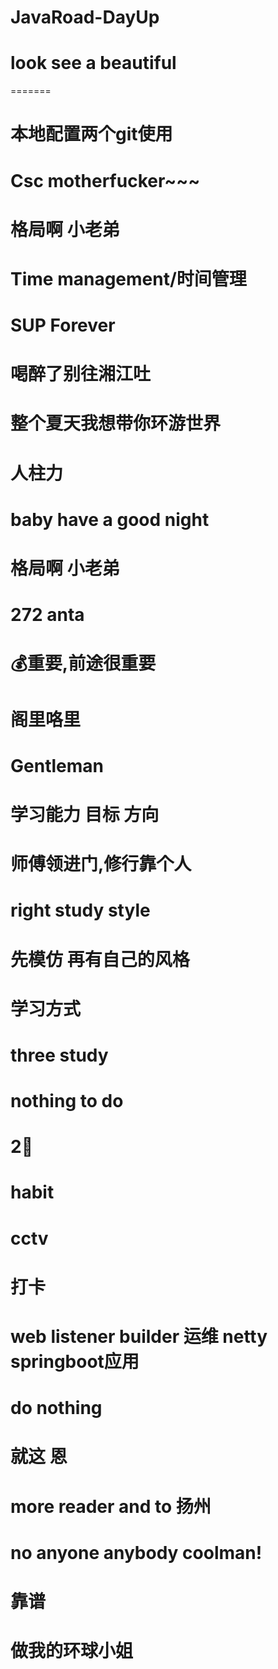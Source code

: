 # JavaRoad-DayUp
# look see a beautiful
=======

# 本地配置两个git使用
# Csc motherfucker~~~
# 格局啊 小老弟
# Time management/时间管理
# SUP Forever
# 喝醉了别往湘江吐
# 整个夏天我想带你环游世界
# 人柱力
# baby have a good night
# 格局啊 小老弟
# 272 anta
# 💰重要,前途很重要
# 阁里咯里
# Gentleman
# 学习能力 目标 方向
# 师傅领进门,修行靠个人
# right study style
# 先模仿 再有自己的风格
# 学习方式
# three study
# nothing to do
# 2⃣️
# habit
# cctv
# 打卡
# web listener builder 运维 netty springboot应用
# do nothing
# 就这 恩
# more reader and to 扬州
# no anyone anybody coolman!
# 靠谱
# 做我的环球小姐
